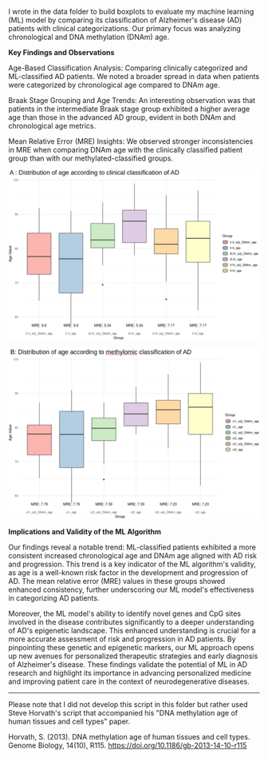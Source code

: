 
I wrote in the data folder to build boxplots to evaluate my machine learning (ML) model by comparing its classification of Alzheimer's disease (AD) patients with clinical categorizations. Our primary focus was analyzing chronological and DNA methylation (DNAm) age.

**Key Findings and Observations**

Age-Based Classification Analysis: Comparing clinically categorized and ML-classified AD patients. We noted a broader spread in data when patients were categorized by chronological age compared to DNAm age.

Braak Stage Grouping and Age Trends: An interesting observation was that patients in the intermediate Braak stage group exhibited a higher average age than those in the advanced AD group, evident in both DNAm and chronological age metrics.

Mean Relative Error (MRE) Insights: We observed stronger inconsistencies in MRE when comparing DNAm age with the clinically classified patient group than with our methylated-classified groups.

![clinical_def](https://github.com/gastonguaysiu/ML-AD-reclassification/blob/main/analysis_git/DNAm_age/data/clinical_def.png?raw=true)

![methylation_ML_Def](https://github.com/gastonguaysiu/ML-AD-reclassification/blob/main/analysis_git/DNAm_age/data/meth_def.png?raw=true)


**Implications and Validity of the ML Algorithm**

Our findings reveal a notable trend: ML-classified patients exhibited a more consistent increased chronological age and DNAm age aligned with AD risk and progression. This trend is a key indicator of the ML algorithm's validity, as age is a well-known risk factor in the development and progression of AD. The mean relative error (MRE) values in these groups showed enhanced consistency, further underscoring our ML model's effectiveness in categorizing AD patients.

Moreover, the ML model's ability to identify novel genes and CpG sites involved in the disease contributes significantly to a deeper understanding of AD's epigenetic landscape. This enhanced understanding is crucial for a more accurate assessment of risk and progression in AD patients. By pinpointing these genetic and epigenetic markers, our ML approach opens up new avenues for personalized therapeutic strategies and early diagnosis of Alzheimer's disease. These findings validate the potential of ML in AD research and highlight its importance in advancing personalized medicine and improving patient care in the context of neurodegenerative diseases.


-----------------------------------------

Please note that I did not develop this script in this folder but rather used Steve Horvath's script that accompanied his "DNA methylation age of human tissues and cell types" paper.

Horvath, S. (2013). DNA methylation age of human tissues and cell types. Genome Biology, 14(10), R115. https://doi.org/10.1186/gb-2013-14-10-r115
